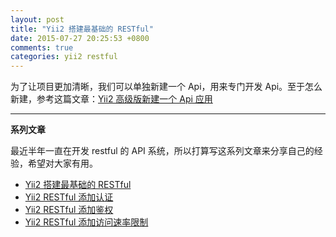 ```yaml
---
layout: post
title: "Yii2 搭建最基础的 RESTful"
date: 2015-07-27 20:25:53 +0800
comments: true
categories: yii2 restful
---
```


为了让项目更加清晰，我们可以单独新建一个 Api，用来专门开发 Api。至于怎么新建，参考这篇文章：[Yii2 高级版新建一个 Api 应用](https://blog.forecho.com/blog/yii2-create-api.html)




--------------------
**系列文章**

最近半年一直在开发 restful 的 API 系统，所以打算写这系列文章来分享自己的经验，希望对大家有用。

- [Yii2 搭建最基础的 RESTful](https://blog.forecho.com/blog/yii2-base-restful.html)
- [Yii2 RESTful 添加认证]()
- [Yii2 RESTful 添加鉴权]()
- [Yii2 RESTful 添加访问速率限制]()